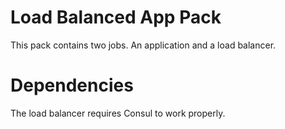 # Load Balanced App Pack

This pack contains two jobs. An application and a load balancer.

# Dependencies

The load balancer requires Consul to work properly.
